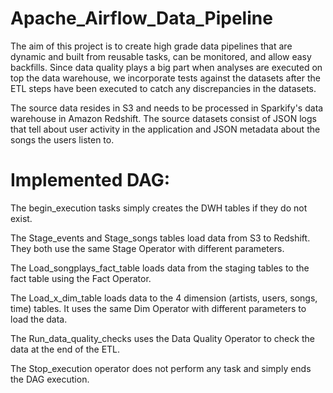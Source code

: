 # Apache_Airflow_Data_Pipeline
The aim of this project is to create high grade data pipelines that are dynamic and built from reusable tasks, can be monitored, and allow easy backfills. Since data quality plays a big part when analyses are executed on top the data warehouse, we incorporate tests against the datasets after the ETL steps have been executed to catch any discrepancies in the datasets.

The source data resides in S3 and needs to be processed in Sparkify's data warehouse in Amazon Redshift. The source datasets consist of JSON logs that tell about user activity in the application and JSON metadata about the songs the users listen to.

# Implemented DAG:
The begin_execution tasks simply creates the DWH tables if they do not exist.

The Stage_events and Stage_songs tables load data from S3 to Redshift. They both use the same Stage Operator with different parameters.

The Load_songplays_fact_table loads data from the staging tables to the fact table using the Fact Operator.

The Load_x_dim_table loads data to the 4 dimension (artists, users, songs, time) tables. It uses the same Dim Operator with different parameters to load the data.

The Run_data_quality_checks uses the Data Quality Operator to check the data at the end of the ETL.

The Stop_execution operator does not perform any task and simply ends the DAG execution.
